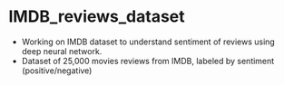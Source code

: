 # IMDB_reviews_dataset
* Working on IMDB dataset to understand sentiment of reviews using deep neural network.
* Dataset of 25,000 movies reviews from IMDB, labeled by sentiment (positive/negative)
